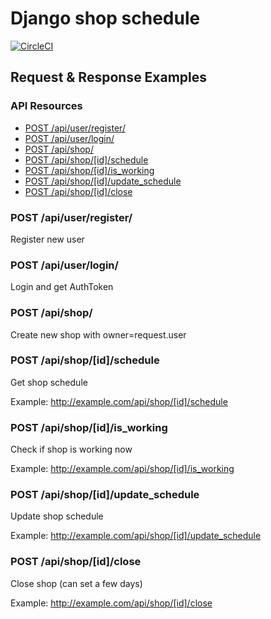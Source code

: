 # Django shop schedule

[![CircleCI](https://circleci.com/gh/vstasn/django-shop-schedule.svg?style=svg)](https://circleci.com/gh/vstasn/django-shop-schedule)

## Request & Response Examples

### API Resources

  - [POST /api/user/register/](#user-register)
  - [POST /api/user/login/](#user-login)
  - [POST /api/shop/](#create-shop)
  - [POST /api/shop/[id]/schedule](#get-schedule)
  - [POST /api/shop/[id]/is_working](#check-is-working)
  - [POST /api/shop/[id]/update_schedule](#update-schedule)
  - [POST /api/shop/[id]/close](#close-shop)

### POST /api/user/register/

Register new user

### POST /api/user/login/

Login and get AuthToken

### POST /api/shop/

Create new shop with owner=request.user

### POST /api/shop/[id]/schedule

Get shop schedule

Example: http://example.com/api/shop/[id]/schedule

### POST /api/shop/[id]/is_working

Check if shop is working now

Example: http://example.com/api/shop/[id]/is_working

### POST /api/shop/[id]/update_schedule

Update shop schedule

Example: http://example.com/api/shop/[id]/update_schedule

### POST /api/shop/[id]/close

Close shop (can set a few days)

Example: http://example.com/api/shop/[id]/close